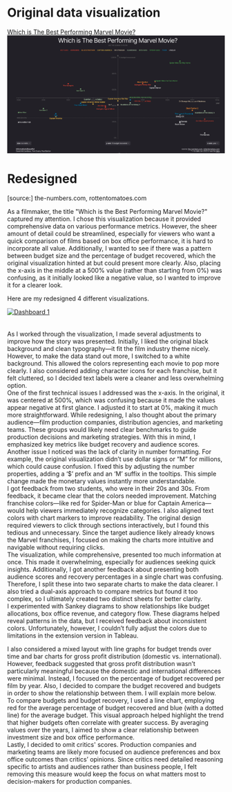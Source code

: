# Original data visualization
[Which is The Best Performing Marvel Movie?](https://informationisbeautiful.net/visualizations/which-is-the-best-performing-marvel-movie/)
![Original data visualization](Marvel.png)

# Redesigned 
[source:] the-numbers.com, rottentomatoes.com

As a filmmaker, the title "Which is the Best Performing Marvel Movie?" captured my attention. I chose this visualization because it provided comprehensive data on various performance metrics. However, the sheer amount of detail could be streamlined, especially for viewers who want a quick comparison of films based on box office performance, it is hard to incorporate all value. Additionally, I wanted to see if there was a pattern between budget size and the percentage of budget recovered, which the original visualization hinted at but could present more clearly. Also, placing the x-axis in the middle at a 500% value (rather than starting from 0%) was confusing, as it initially looked like a negative value, so I wanted to improve it for a clearer look.


Here are my redesigned 4 different visualizations.

<div class='tableauPlaceholder' id='viz1731638408166' style='position: relative'><noscript><a href='#'><img alt='Dashboard 1 ' src='https:&#47;&#47;public.tableau.com&#47;static&#47;images&#47;Ma&#47;Marvelmovies1113_Assignment3&#47;Dashboard1&#47;1_rss.png' style='border: none' /></a></noscript><object class='tableauViz'  style='display:none;'><param name='host_url' value='https%3A%2F%2Fpublic.tableau.com%2F' /> <param name='embed_code_version' value='3' /> <param name='site_root' value='' /><param name='name' value='Marvelmovies1113_Assignment3&#47;Dashboard1' /><param name='tabs' value='no' /><param name='toolbar' value='yes' /><param name='static_image' value='https:&#47;&#47;public.tableau.com&#47;static&#47;images&#47;Ma&#47;Marvelmovies1113_Assignment3&#47;Dashboard1&#47;1.png' /> <param name='animate_transition' value='yes' /><param name='display_static_image' value='yes' /><param name='display_spinner' value='yes' /><param name='display_overlay' value='yes' /><param name='display_count' value='yes' /><param name='language' value='en-US' /><param name='filter' value='publish=yes' /></object></div>               
<script type='text/javascript'>                   
  var divElement = document.getElementById('viz1731638408166');                  
  var vizElement = divElement.getElementsByTagName('object')[0];              
  if ( divElement.offsetWidth > 800 ) { vizElement.style.width='1000px';vizElement.style.height='2027px';} else if ( divElement.offsetWidth > 500 ) { vizElement.style.width='1000px';vizElement.style.height='2027px';} else { vizElement.style.width='100%';vizElement.style.height='1227px';}                   
  var scriptElement = document.createElement('script');                   
  scriptElement.src = 'https://public.tableau.com/javascripts/api/viz_v1.js';                    vizElement.parentNode.insertBefore(scriptElement, vizElement);              
</script>


<br/>
<br/>
As I worked through the visualization, I made several adjustments to improve how the story was presented. Initially, I liked the original black background and clean typography—it fit the film industry theme nicely. However, to make the data stand out more, I switched to a white background. This allowed the colors representing each movie to pop more clearly. I also considered adding character icons for each franchise, but it felt cluttered, so I decided text labels were a cleaner and less overwhelming option.

<br/>
One of the first technical issues I addressed was the x-axis. In the original, it was centered at 500%, which was confusing because it made the values appear negative at first glance. I adjusted it to start at 0%, making it much more straightforward. While redesigning, I also thought about the primary audience—film production companies, distribution agencies, and marketing teams. These groups would likely need clear benchmarks to guide production decisions and marketing strategies. With this in mind, I emphasized key metrics like budget recovery and audience scores. 

<br/>
Another issue I noticed was the lack of clarity in number formatting. For example, the original visualization didn’t use dollar signs or “M” for millions, which could cause confusion. I fixed this by adjusting the number properties, adding a ‘$’ prefix and an ‘M’ suffix in the tooltips. This simple change made the monetary values instantly more understandable.

<br/>
I got feedback from two students, who were in their 20s and 30s. From feedback, it became clear that the colors needed improvement. Matching franchise colors—like red for Spider-Man or blue for Captain America—would help viewers immediately recognize categories. I also aligned text colors with chart markers to improve readability. The original design required viewers to click through sections interactively, but I found this tedious and unnecessary. Since the target audience likely already knows the Marvel franchises, I focused on making the charts more intuitive and navigable without requiring clicks.

<br/>
The visualization, while comprehensive, presented too much information at once. This made it overwhelming, especially for audiences seeking quick insights. Additionally, I got another feedback about presenting both audience scores and recovery percentages in a single chart was confusing. Therefore, I split these into two separate charts to make the data clearer. I also tried a dual-axis approach to compare metrics but found it too complex, so I ultimately created two distinct sheets for better clarity.

<br/>
I experimented with Sankey diagrams to show relationships like budget allocations, box office revenue, and category flow. These diagrams helped reveal patterns in the data, but I received feedback about inconsistent colors. Unfortunately, however, I couldn’t fully adjust the colors due to limitations in the extension version in Tableau. 
<br/>

I also considered a mixed layout with line graphs for budget trends over time and bar charts for gross profit distribution (domestic vs. international). However, feedback suggested that gross profit distribution wasn’t particularly meaningful because the domestic and international differences were minimal. Instead, I focused on the percentage of budget recovered per film by year. Also, I decided to compare the budget recovered and budgets in order to show the relationship between them. I will explain more below.
To compare budgets and budget recovery, I used a line chart, employing red for the average percentage of budget recovered and blue (with a dotted line) for the average budget. This visual approach helped highlight the trend that higher budgets often correlate with greater success. By averaging values over the years, I aimed to show a clear relationship between investment size and box office performance.
<br/>
Lastly, I decided to omit critics' scores. Production companies and marketing teams are likely more focused on audience preferences and box office outcomes than critics’ opinions. Since critics need detailed reasoning specific to artists and audiences rather than business people, I felt removing this measure would keep the focus on what matters most to decision-makers for production companies. 


